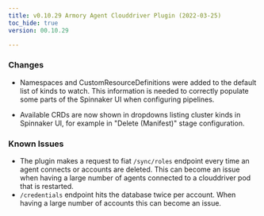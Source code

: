 ```yaml
---
title: v0.10.29 Armory Agent Clouddriver Plugin (2022-03-25)
toc_hide: true
version: 00.10.29

---
```


### Changes

* Namespaces and CustomResourceDefinitions were added to the default list of kinds to watch. This information is needed to correctly populate some parts of the Spinnaker UI when configuring pipelines.

* Available CRDs are now shown in dropdowns listing cluster kinds in Spinnaker UI, for example in "Delete (Manifest)" stage configuration.

### Known Issues

* The plugin makes a request to fiat `/sync/roles` endpoint every time an agent connects or accounts are deleted. This can become an issue when having a large number of agents connected to a clouddriver pod that is restarted.
* `/credentials` endpoint hits the database twice per account. When having a large number of accounts this can become an issue.
